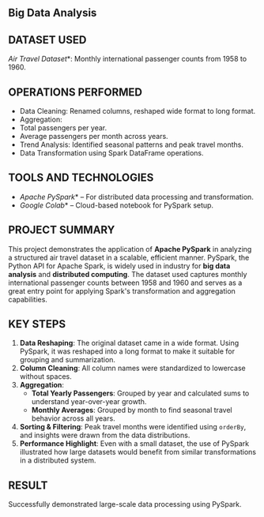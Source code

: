 ## Big Data Analysis


## DATASET USED
*Air Travel Dataset**: Monthly international passenger counts from 1958 to 1960.

##  OPERATIONS PERFORMED
-  Data Cleaning: Renamed columns, reshaped wide format to long format.
-  Aggregation: 
  - Total passengers per year.
  - Average passengers per month across years.
-  Trend Analysis: Identified seasonal patterns and peak travel months.
-  Data Transformation using Spark DataFrame operations.

## TOOLS AND TECHNOLOGIES
- *Apache PySpark** – For distributed data processing and transformation.
- *Google Colab** – Cloud-based notebook for PySpark setup.


## PROJECT SUMMARY 

This project demonstrates the application of **Apache PySpark** in analyzing a structured air travel dataset in a scalable, efficient manner. PySpark, the Python API for Apache Spark, is widely used in industry for **big data analysis** and **distributed computing**. The dataset used captures monthly international passenger counts between 1958 and 1960 and serves as a great entry point for applying Spark's transformation and aggregation capabilities.


##  KEY STEPS
1. **Data Reshaping**: The original dataset came in a wide format. Using PySpark, it was reshaped into a long format to make it suitable for grouping and summarization.
2. **Column Cleaning**: All column names were standardized to lowercase without spaces.
3. **Aggregation**: 
   - **Total Yearly Passengers**: Grouped by year and calculated sums to understand year-over-year growth.
   - **Monthly Averages**: Grouped by month to find seasonal travel behavior across all years.
4. **Sorting & Filtering**: Peak travel months were identified using `orderBy`, and insights were drawn from the data distributions.
5. **Performance Highlight**: Even with a small dataset, the use of PySpark illustrated how large datasets would benefit from similar transformations in a distributed system.

##  RESULT
Successfully demonstrated large-scale data processing using PySpark.
